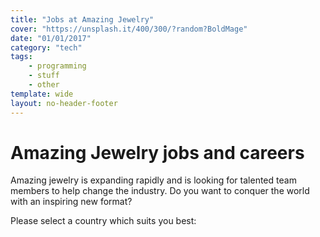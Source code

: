 ```yaml
---
title: "Jobs at Amazing Jewelry"
cover: "https://unsplash.it/400/300/?random?BoldMage"
date: "01/01/2017"
category: "tech"
tags:
    - programming
    - stuff
    - other
template: wide
layout: no-header-footer
---
```


# Amazing Jewelry jobs and careers

Amazing jewelry is expanding rapidly and is looking for talented team members to help change the industry. Do you want to conquer the world with an inspiring new format?

Please select a country which suits you best:
